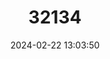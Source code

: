 ---
title: "32134"
category: "Mangifera minutifolia"
draft: false
date: 2024-02-22 13:03:50
languages:
  Vietnamese: ["Xoài Rù'Ng"]
---